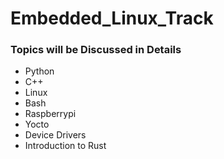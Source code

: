 # Embedded_Linux_Track


### Topics will be Discussed in Details

- Python
- C++
- Linux
- Bash
- Raspberrypi
- Yocto
- Device Drivers
- Introduction to Rust
